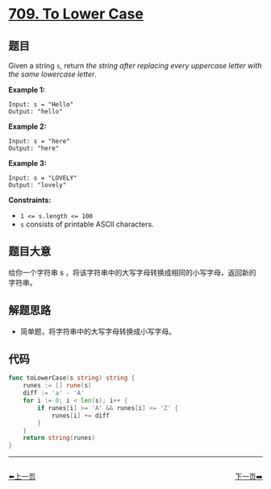 # [709. To Lower Case](https://leetcode.com/problems/to-lower-case/)


## 题目

Given a string `s`, return *the string after replacing every uppercase letter with the same lowercase letter*.

**Example 1:**

```
Input: s = "Hello"
Output: "hello"
```

**Example 2:**

```
Input: s = "here"
Output: "here"
```

**Example 3:**

```
Input: s = "LOVELY"
Output: "lovely"
```

**Constraints:**

- `1 <= s.length <= 100`
- `s` consists of printable ASCII characters.

## 题目大意

给你一个字符串 s ，将该字符串中的大写字母转换成相同的小写字母，返回新的字符串。

## 解题思路

- 简单题，将字符串中的大写字母转换成小写字母。

## 代码

```go
func toLowerCase(s string) string {
    runes := [] rune(s)
    diff := 'a' - 'A'
    for i := 0; i < len(s); i++ {
        if runes[i] >= 'A' && runes[i] <= 'Z' {
            runes[i] += diff
        }
    }
    return string(runes)
}
```


----------------------------------------------
<div style="display: flex;justify-content: space-between;align-items: center;">
<p><a href="https://books.halfrost.com/leetcode/ChapterFour/0700~0799/0707.Design-Linked-List/">⬅️上一页</a></p>
<p><a href="https://books.halfrost.com/leetcode/ChapterFour/0700~0799/0710.Random-Pick-with-Blacklist/">下一页➡️</a></p>
</div>
